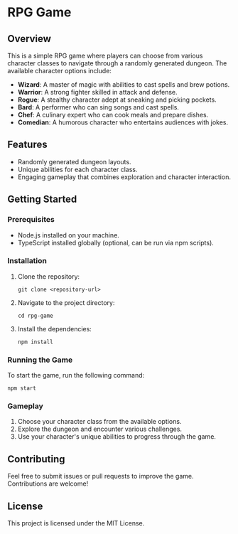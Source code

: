 # RPG Game

## Overview
This is a simple RPG game where players can choose from various character classes to navigate through a randomly generated dungeon. The available character options include:

- **Wizard**: A master of magic with abilities to cast spells and brew potions.
- **Warrior**: A strong fighter skilled in attack and defense.
- **Rogue**: A stealthy character adept at sneaking and picking pockets.
- **Bard**: A performer who can sing songs and cast spells.
- **Chef**: A culinary expert who can cook meals and prepare dishes.
- **Comedian**: A humorous character who entertains audiences with jokes.

## Features
- Randomly generated dungeon layouts.
- Unique abilities for each character class.
- Engaging gameplay that combines exploration and character interaction.

## Getting Started

### Prerequisites
- Node.js installed on your machine.
- TypeScript installed globally (optional, can be run via npm scripts).

### Installation
1. Clone the repository:
   ```
   git clone <repository-url>
   ```
2. Navigate to the project directory:
   ```
   cd rpg-game
   ```
3. Install the dependencies:
   ```
   npm install
   ```

### Running the Game
To start the game, run the following command:
```
npm start
```

### Gameplay
1. Choose your character class from the available options.
2. Explore the dungeon and encounter various challenges.
3. Use your character's unique abilities to progress through the game.

## Contributing
Feel free to submit issues or pull requests to improve the game. Contributions are welcome!

## License
This project is licensed under the MIT License.